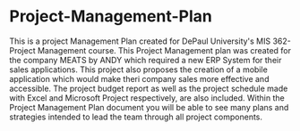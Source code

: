 # Project-Management-Plan
This is a project Management Plan created for DePaul University's MIS 362- Project Management course.
This Project Management plan was created for the company MEATS by ANDY which required a new ERP System for their sales applications. 
This project also proposes the creation of a mobile application which would make theri company sales more effective and accessible.
The project budget report as well as the project schedule made with Excel and Microsoft Project respectively, are also included. 
Within the Project Management Plan document you will be able to see many plans and strategies intended to lead the team through all project components.
